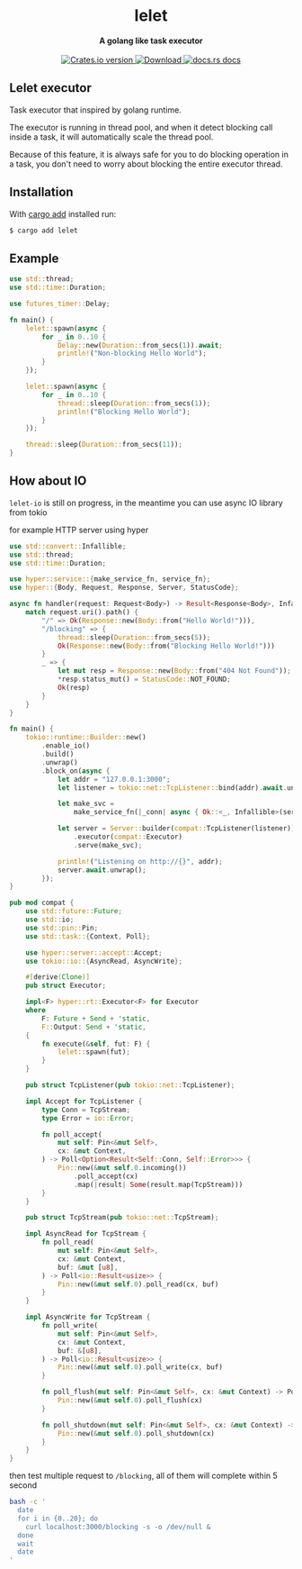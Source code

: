 <h1 align="center">lelet</h1>
<div align="center">
  <strong>
    A golang like task executor
  </strong>
</div>

<br />

<div align="center">
  <!-- Crates version -->
  <a href="https://crates.io/crates/lelet">
    <img src="https://img.shields.io/crates/v/lelet.svg?style=flat-square"
    alt="Crates.io version" />
  </a>
  <!-- Downloads -->
  <a href="https://crates.io/crates/lelet">
    <img src="https://img.shields.io/crates/d/lelet.svg?style=flat-square"
      alt="Download" />
  </a>
  <!-- docs.rs docs -->
  <a href="https://docs.rs/lelet">
    <img src="https://img.shields.io/badge/docs-latest-blue.svg?style=flat-square"
      alt="docs.rs docs" />
  </a>
</div>

## Lelet executor

Task executor that inspired by golang runtime.

The executor is running in thread pool, and when it detect blocking call inside
a task, it will automatically scale the thread pool.

Because of this feature, it is always safe for you to do blocking operation in a task,
you don't need to worry about blocking the entire executor thread.

## Installation

With [cargo add][cargo-add] installed run:

```sh
$ cargo add lelet
```

[cargo-add]: https://github.com/killercup/cargo-edit

## Example

```rust
use std::thread;
use std::time::Duration;

use futures_timer::Delay;

fn main() {
    lelet::spawn(async {
        for _ in 0..10 {
            Delay::new(Duration::from_secs(1)).await;
            println!("Non-blocking Hello World");
        }
    });

    lelet::spawn(async {
        for _ in 0..10 {
            thread::sleep(Duration::from_secs(1));
            println!("Blocking Hello World");
        }
    });

    thread::sleep(Duration::from_secs(11));
}
```

## How about IO

`lelet-io` is still on progress, in the meantime you can use async IO library from tokio

for example HTTP server using hyper

```rust
use std::convert::Infallible;
use std::thread;
use std::time::Duration;

use hyper::service::{make_service_fn, service_fn};
use hyper::{Body, Request, Response, Server, StatusCode};

async fn handler(request: Request<Body>) -> Result<Response<Body>, Infallible> {
    match request.uri().path() {
        "/" => Ok(Response::new(Body::from("Hello World!"))),
        "/blocking" => {
            thread::sleep(Duration::from_secs(5));
            Ok(Response::new(Body::from("Blocking Hello World!")))
        }
        _ => {
            let mut resp = Response::new(Body::from("404 Not Found"));
            *resp.status_mut() = StatusCode::NOT_FOUND;
            Ok(resp)
        }
    }
}

fn main() {
    tokio::runtime::Builder::new()
        .enable_io()
        .build()
        .unwrap()
        .block_on(async {
            let addr = "127.0.0.1:3000";
            let listener = tokio::net::TcpListener::bind(addr).await.unwrap();

            let make_svc =
                make_service_fn(|_conn| async { Ok::<_, Infallible>(service_fn(handler)) });

            let server = Server::builder(compat::TcpListener(listener))
                .executor(compat::Executor)
                .serve(make_svc);

            println!("Listening on http://{}", addr);
            server.await.unwrap();
        });
}

pub mod compat {
    use std::future::Future;
    use std::io;
    use std::pin::Pin;
    use std::task::{Context, Poll};

    use hyper::server::accept::Accept;
    use tokio::io::{AsyncRead, AsyncWrite};

    #[derive(Clone)]
    pub struct Executor;

    impl<F> hyper::rt::Executor<F> for Executor
    where
        F: Future + Send + 'static,
        F::Output: Send + 'static,
    {
        fn execute(&self, fut: F) {
            lelet::spawn(fut);
        }
    }

    pub struct TcpListener(pub tokio::net::TcpListener);

    impl Accept for TcpListener {
        type Conn = TcpStream;
        type Error = io::Error;

        fn poll_accept(
            mut self: Pin<&mut Self>,
            cx: &mut Context,
        ) -> Poll<Option<Result<Self::Conn, Self::Error>>> {
            Pin::new(&mut self.0.incoming())
                .poll_accept(cx)
                .map(|result| Some(result.map(TcpStream)))
        }
    }

    pub struct TcpStream(pub tokio::net::TcpStream);

    impl AsyncRead for TcpStream {
        fn poll_read(
            mut self: Pin<&mut Self>,
            cx: &mut Context,
            buf: &mut [u8],
        ) -> Poll<io::Result<usize>> {
            Pin::new(&mut self.0).poll_read(cx, buf)
        }
    }

    impl AsyncWrite for TcpStream {
        fn poll_write(
            mut self: Pin<&mut Self>,
            cx: &mut Context,
            buf: &[u8],
        ) -> Poll<io::Result<usize>> {
            Pin::new(&mut self.0).poll_write(cx, buf)
        }

        fn poll_flush(mut self: Pin<&mut Self>, cx: &mut Context) -> Poll<io::Result<()>> {
            Pin::new(&mut self.0).poll_flush(cx)
        }

        fn poll_shutdown(mut self: Pin<&mut Self>, cx: &mut Context) -> Poll<io::Result<()>> {
            Pin::new(&mut self.0).poll_shutdown(cx)
        }
    }
}
```

then test multiple request to `/blocking`, all of them will complete within 5 second

```bash
bash -c '
  date
  for i in {0..20}; do
    curl localhost:3000/blocking -s -o /dev/null &
  done
  wait
  date
'
```
